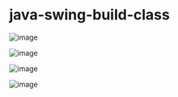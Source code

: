 # java-swing-build-class

![image](https://user-images.githubusercontent.com/1501327/184102429-6db56e9b-2cd3-4c4d-aec2-5b0d67ff5a6f.png)

![image](https://user-images.githubusercontent.com/1501327/184102809-ba46b88b-5056-4b5a-831d-4d668bc13205.png)

![image](https://user-images.githubusercontent.com/1501327/184103061-360b11d2-d6f6-4b7c-b11d-66ee6720e435.png)

![image](https://user-images.githubusercontent.com/1501327/184103234-565d2c20-4c74-4e13-a3f0-1ea65fcb3857.png)
